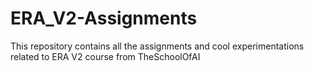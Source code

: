 # ERA_V2-Assignments
This repository contains all the assignments and cool experimentations related to ERA V2 course from TheSchoolOfAI
